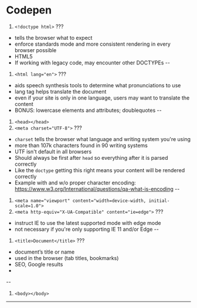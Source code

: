 # Codepen

1. `<!doctype html>`
???
- tells the browser what to expect
- enforce standards mode and more consistent rendering in every browser possible
- HTML5
- If working with legacy code, may encounter other DOCTYPEs
--
1. `<html lang="en">`
???
- aids speech synthesis tools to determine what pronunciations to use
- lang tag helps translate the document
- even if your site is only in one language, users may want to translate the content
- BONUS:  lowercase elements and attributes; doublequotes
--

1. `<head></head>`
1. `<meta charset="UTF-8">`
???
- `charset` tells the browser what language and writing system you're using
- more than 107k characters found in 90 writing systems
- UTF isn't default in all browsers
- Should always be first after `head` so everything after it is parsed correctly
- Like the `doctype` getting this right means your content will be rendered correctly
- Example with and w/o proper character encoding: https://www.w3.org/International/questions/qa-what-is-encoding
--
1. `<meta name="viewport" content="width=device-width, initial-scale=1.0">`
1. `<meta http-equiv="X-UA-Compatible" content="ie=edge">`
???
- instruct IE to use the latest supported mode with edge mode
- not necessary if you're only supporting IE 11 and/or Edge
--
1. `<title>Document</title>`
???
- document’s title or name
- used in the browser (tab titles, bookmarks)
- SEO, Google results
- 
--
1. `<body></body>`

---
